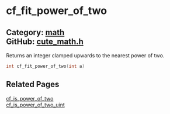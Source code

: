 [](../header.md ':include')

# cf_fit_power_of_two

Category: [math](https://github.com/RandyGaul/cute_framework/blob/master/docs/api_reference?id=math)  
GitHub: [cute_math.h](https://github.com/RandyGaul/cute_framework/blob/master/include/cute_math.h)  
---

Returns an integer clamped upwards to the nearest power of two.

```cpp
int cf_fit_power_of_two(int a)
```

## Related Pages

[cf_is_power_of_two](https://github.com/RandyGaul/cute_framework/blob/master/docs/math/cf_is_power_of_two.md)  
[cf_is_power_of_two_uint](https://github.com/RandyGaul/cute_framework/blob/master/docs/math/cf_is_power_of_two_uint.md)  

